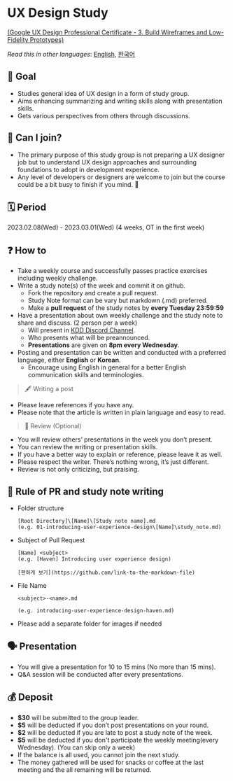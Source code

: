 # UX Design Study

[(Google UX Design Professional Certificate - 3. Build Wireframes and Low-Fidelity Prototypes)](https://www.coursera.org/learn/wireframes-low-fidelity-prototypes)

*Read this in other languages*: [English](README.md), [한국어](README_ko.md)

## 📝 Goal 
- Studies general idea of UX design in a form of study group.
- Aims enhancing summarizing and writing skills along with presentation skills.
- Gets various perspectives from others through discussions.

## 🤔 Can I join?
- The primary purpose of this study group is not preparing a UX designer job but to understand UX design approaches and surrounding foundations to adopt in development experience.
- Any level of developers or designers are welcome to join but the course could be a bit busy to finish if you mind. 🥲

## 🗓 Period 
2023.02.08(Wed) - 2023.03.01(Wed) (4 weeks, OT in the first week)  

## ❓ How to 
- Take a weekly course and successfully passes practice exercises including weekly challenge.
- Write a study note(s) of the week and commit it on github.
  - Fork the repository and create a pull request.
  - Study Note format can be vary but markdown (.md) preferred.
  - Make a **pull request** of the study notes by **every Tuesday 23:59:59**
- Have a presentation about own weekly challenge and the study note to share and discuss. (2 person per a week)
  - Will present in [KDD Discord Channel](https://discord.gg/WpgCyTQd).
  - Who presents what will be preannounced.
  - **Presentations** are given on **8pm every Wednesday**.
- Posting and presentation can be written and conducted with a preferred language, either **English** or **Korean**.
  - Encourage using English in general for a better English communication skills and terminologies.

> 🖋 Writing a post
  - Please leave references if you have any.
  - Please note that the article is written in plain language and easy to read.

> 🔖 Review (Optional)
  - You will review others’ presentations in the week you don’t present.
  - You can review the writing or presentation skills.
  - If you have a better way to explain or reference, please leave it as well.
  - Please respect the writer. There’s nothing wrong, it’s just different.
  - Review is not only criticizing, but praising.

## 💾 Rule of PR and study note writing
- Folder structure
  ~~~
  [Root Directory]\[Name]\[Study note name].md
  (e.g. 01-introducing-user-experience-design\[Name]\study_note.md)
  ~~~


- Subject of Pull Request
  ~~~
  [Name] <subject>
  (e.g. [Haven] Introducing user experience design)

  [편하게 보기](https://github.com/link-to-the-markdown-file)
  ~~~
  

- File Name
  ~~~
  <subject>-<name>.md
  
  (e.g. introducing-user-experience-design-haven.md)
  ~~~

- Please add a separate folder for images if needed

## 🗣 Presentation 
- You will give a presentation for 10 to 15 mins (No more than 15 mins).
- Q&A session will be conducted after every presentations.

## 💰 Deposit 
- **$30** will be submitted to the group leader.
- **$5** will be deducted if you don’t post presentations on your round.
- **$2** will be deducted if you are late to post a study note of the week.
- **$5** will be deducted if you don't participate the weekly meeting(every Wednesday). (You can skip only a week)
- If the balance is all used, you cannot join the next study.
- The money gathered will be used for snacks or coffee at the last meeting and the all remaining will be returned.